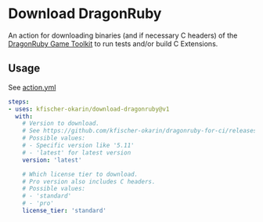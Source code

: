 # Download DragonRuby

An action for downloading binaries (and if necessary C headers) of the
[DragonRuby Game Toolkit](https://dragonruby.org/toolkit/game) to run tests and/or build C Extensions.

## Usage

See [action.yml](action.yml)

```yaml
steps:
- uses: kfischer-okarin/download-dragonruby@v1
  with:
    # Version to download.
    # See https://github.com/kfischer-okarin/dragonruby-for-ci/releases for available versions.
    # Possible values:
    # - Specific version like '5.11'
    # - 'latest' for latest version
    version: 'latest'

    # Which license tier to download.
    # Pro version also includes C headers.
    # Possible values:
    # - 'standard'
    # - 'pro'
    license_tier: 'standard'
```
